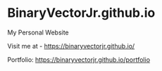 # BinaryVectorJr.github.io

My Personal Website

Visit me at - https://binaryvectorjr.github.io/

Portfolio: https://binaryvectorjr.github.io/portfolio
